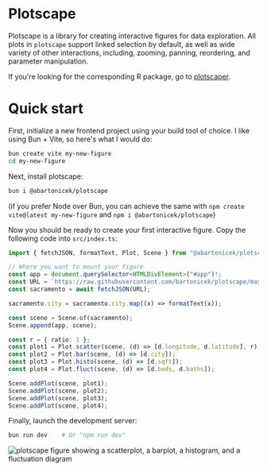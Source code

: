 # Plotscape

Plotscape is a library for creating interactive figures for data exploration. All plots in `plotscape` support linked selection by default, as well as wide variety of other interactions, including, zooming, panning, reordering, and parameter manipulation.

If you're looking for the corresponding R package, go to [plotscaper](https://github.com/bartonicek/plotscaper).

# Quick start

First, initialize a new frontend project using your build tool of choice. I like using Bun + Vite, so here's what I would do:

```bash
bun create vite my-new-figure
cd my-new-figure
```

Next, install plotscape:

```bash
bun i @abartonicek/plotscape
```

(if you prefer Node over Bun, you can achieve the same with `npm create vite@latest my-new-figure` and `npm i @abartonicek/plotscape`)

Now you should be ready to create your first interactive figure. Copy the following code into `src/index.ts`:

```typescript
import { fetchJSON, formatText, Plot, Scene } from "@abartonicek/plotscape";

// Where you want to mount your figure
const app = document.querySelector<HTMLDivElement>("#app")!;
const URL = `https://raw.githubusercontent.com/bartonicek/plotscape/master/datasets/sacramento.json`;
const sacramento = await fetchJSON(URL);

sacramento.city = sacramento.city.map((x) => formatText(x));

const scene = Scene.of(sacramento);
Scene.append(app, scene);

const r = { ratio: 1 };
const plot1 = Plot.scatter(scene, (d) => [d.longitude, d.latitude], r);
const plot2 = Plot.bar(scene, (d) => [d.city]);
const plot3 = Plot.histo(scene, (d) => [d.sqft]);
const plot4 = Plot.fluct(scene, (d) => [d.beds, d.baths]);

Scene.addPlot(scene, plot1);
Scene.addPlot(scene, plot2);
Scene.addPlot(scene, plot3);
Scene.addPlot(scene, plot4);
```

Finally, launch the development server:

```bash
bun run dev    # Or "npm run dev"
```

![plotscape figure showing a scatterplot, a barplot, a histogram, and a fluctuation diagram]()
